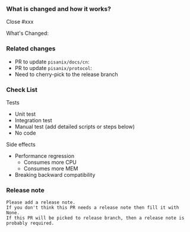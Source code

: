 <!--
Thank you for contributing to Pisanix!

If you haven't already, please read Pisanix's [CONTRIBUTING](../CONTRIBUTING.md) document.

If you're unsure about anything, just ask; somebody should be along to answer within a day or two.

PR Title Format:
1. module [, module2, module3]: what's changed
2. *: what's changed
-->

### What is changed and how it works?

Close #xxx <!-- Associate issue that describes the problem the PR tries to solve. -->

What's Changed:

### Related changes

- PR to update `pisanix/docs/cn`:
- PR to update `pisanix/protocol`:
- Need to cherry-pick to the release branch

### Check List <!--REMOVE the items that are not applicable-->

Tests <!-- At least one of them must be included. -->

- Unit test
- Integration test
- Manual test (add detailed scripts or steps below)
- No code

Side effects

- Performance regression
    - Consumes more CPU
    - Consumes more MEM
- Breaking backward compatibility

### Release note <!-- bugfixes or new feature need a release note -->

```release-note
Please add a release note.
If you don't think this PR needs a release note then fill it with None.
If this PR will be picked to release branch, then a release note is probably required.
```
